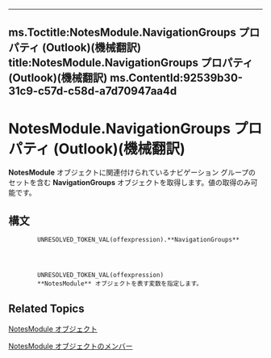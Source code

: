 

---
ms.Toctitle:NotesModule.NavigationGroups プロパティ (Outlook)(機械翻訳)
title:NotesModule.NavigationGroups プロパティ (Outlook)(機械翻訳)
ms.ContentId:92539b30-31c9-c57d-c58d-a7d70947aa4d
---
# NotesModule.NavigationGroups プロパティ (Outlook)(機械翻訳)




**NotesModule** オブジェクトに関連付けられているナビゲーション グループのセットを含む **NavigationGroups** オブジェクトを取得します。値の取得のみ可能です。

## 構文

            UNRESOLVED_TOKEN_VAL(offexpression).**NavigationGroups**




            UNRESOLVED_TOKEN_VAL(offexpression)
            **NotesModule** オブジェクトを表す変数を指定します。



## Related Topics

[NotesModule オブジェクト](cdbdde08-0773-a78d-3809-a3811975bcc1.md)

[NotesModule オブジェクトのメンバー](c84f7160-8493-7fdb-a926-7c83be5e1f90.md)




